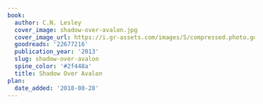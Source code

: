 ```yaml
---
book:
  author: C.N. Lesley
  cover_image: shadow-over-avalon.jpg
  cover_image_url: https://i.gr-assets.com/images/S/compressed.photo.goodreads.com/books/1404803177l/22677216.jpg
  goodreads: '22677216'
  publication_year: '2013'
  slug: shadow-over-avalon
  spine_color: '#2f448a'
  title: Shadow Over Avalon
plan:
  date_added: '2018-08-28'
---
```

